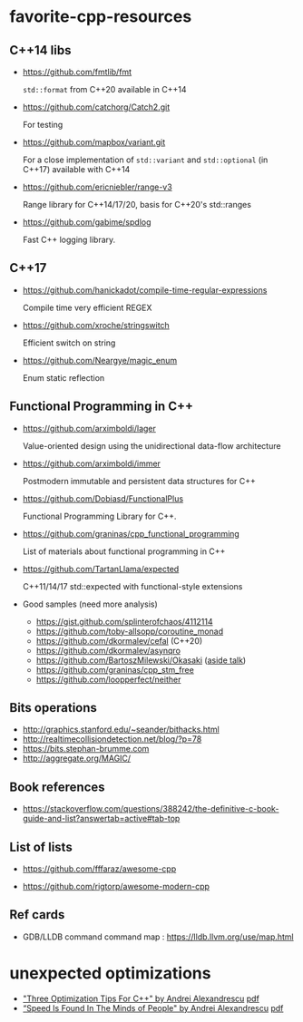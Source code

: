 # favorite-cpp-resources

## C++14 libs
* https://github.com/fmtlib/fmt

  `std::format` from C++20 available in C++14
    
* https://github.com/catchorg/Catch2.git

  For testing
 
* https://github.com/mapbox/variant.git

  For a close implementation of `std::variant` and `std::optional` (in C++17) available with C++14
  
* https://github.com/ericniebler/range-v3

  Range library for C++14/17/20, basis for C++20's std::ranges
  
* https://github.com/gabime/spdlog

  Fast C++ logging library.
  
## C++17

* https://github.com/hanickadot/compile-time-regular-expressions

  Compile time very efficient REGEX
  
* https://github.com/xroche/stringswitch

  Efficient switch on string
  
* https://github.com/Neargye/magic_enum

  Enum static reflection 
  
## Functional Programming in C++

* https://github.com/arximboldi/lager
  
  Value-oriented design using the unidirectional data-flow architecture

* https://github.com/arximboldi/immer
  
  Postmodern immutable and persistent data structures for C++
  
* https://github.com/Dobiasd/FunctionalPlus

  Functional Programming Library for C++.

* https://github.com/graninas/cpp_functional_programming

  List of materials about functional programming in C++
  
* https://github.com/TartanLlama/expected

  C++11/14/17 std::expected with functional-style extensions

* Good samples (need more analysis)
  * https://gist.github.com/splinterofchaos/4112114
  * https://github.com/toby-allsopp/coroutine_monad
  * https://github.com/dkormalev/cefal (C++20)
  * https://github.com/dkormalev/asynqro
  * https://github.com/BartoszMilewski/Okasaki ([aside talk](https://github.com/BartoszMilewski/Okasaki/raw/872408f10d0c3de0e0ab66140afdd10fe5cf0b23/Functional%20Data%20Structures.key))
  * https://github.com/graninas/cpp_stm_free
  * https://github.com/loopperfect/neither


## Bits operations

 * http://graphics.stanford.edu/~seander/bithacks.html
 * http://realtimecollisiondetection.net/blog/?p=78
 * https://bits.stephan-brumme.com
 * http://aggregate.org/MAGIC/

## Book references

 * https://stackoverflow.com/questions/388242/the-definitive-c-book-guide-and-list?answertab=active#tab-top

## List of lists

 * https://github.com/fffaraz/awesome-cpp
 
 * https://github.com/rigtorp/awesome-modern-cpp
 
## Ref cards

* GDB/LLDB command command map : https://lldb.llvm.org/use/map.html

# unexpected optimizations

* ["Three Optimization Tips For C++" by Andrei Alexandrescu](https://archive.org/details/AndreiAlexandrescu-Three-Optimization-Tips) [pdf](https://ia801703.us.archive.org/3/items/AndreiAlexandrescu-Three-Optimization-Tips/Main-slides.pdf)
* [“Speed Is Found In The Minds of People" by Andrei Alexandrescu](https://youtu.be/FJJTYQYB1JQ) [pdf](https://github.com/CppCon/CppCon2019/blob/master/Presentations/speed_is_found_in_the_minds_of_people/speed_is_found_in_the_minds_of_people__andrei_alexandrescu__cppcon_2019.pdf)
